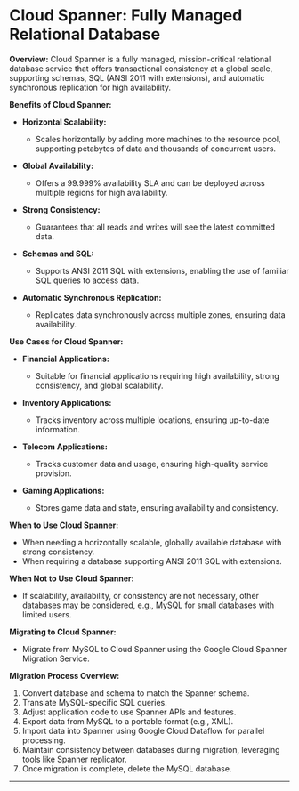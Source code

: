 # Cloud Spanner: Fully Managed Relational Database

**Overview:**
Cloud Spanner is a fully managed, mission-critical relational database service that offers transactional consistency at a global scale, supporting schemas, SQL (ANSI 2011 with extensions), and automatic synchronous replication for high availability.

**Benefits of Cloud Spanner:**
- **Horizontal Scalability:**
  - Scales horizontally by adding more machines to the resource pool, supporting petabytes of data and thousands of concurrent users.

- **Global Availability:**
  - Offers a 99.999% availability SLA and can be deployed across multiple regions for high availability.

- **Strong Consistency:**
  - Guarantees that all reads and writes will see the latest committed data.

- **Schemas and SQL:**
  - Supports ANSI 2011 SQL with extensions, enabling the use of familiar SQL queries to access data.

- **Automatic Synchronous Replication:**
  - Replicates data synchronously across multiple zones, ensuring data availability.

**Use Cases for Cloud Spanner:**
- **Financial Applications:**
  - Suitable for financial applications requiring high availability, strong consistency, and global scalability.

- **Inventory Applications:**
  - Tracks inventory across multiple locations, ensuring up-to-date information.

- **Telecom Applications:**
  - Tracks customer data and usage, ensuring high-quality service provision.

- **Gaming Applications:**
  - Stores game data and state, ensuring availability and consistency.

**When to Use Cloud Spanner:**
- When needing a horizontally scalable, globally available database with strong consistency.
- When requiring a database supporting ANSI 2011 SQL with extensions.

**When Not to Use Cloud Spanner:**
- If scalability, availability, or consistency are not necessary, other databases may be considered, e.g., MySQL for small databases with limited users.

**Migrating to Cloud Spanner:**
- Migrate from MySQL to Cloud Spanner using the Google Cloud Spanner Migration Service.

**Migration Process Overview:**
1. Convert database and schema to match the Spanner schema.
2. Translate MySQL-specific SQL queries.
3. Adjust application code to use Spanner APIs and features.
4. Export data from MySQL to a portable format (e.g., XML).
5. Import data into Spanner using Google Cloud Dataflow for parallel processing.
6. Maintain consistency between databases during migration, leveraging tools like Spanner replicator.
7. Once migration is complete, delete the MySQL database.

---
